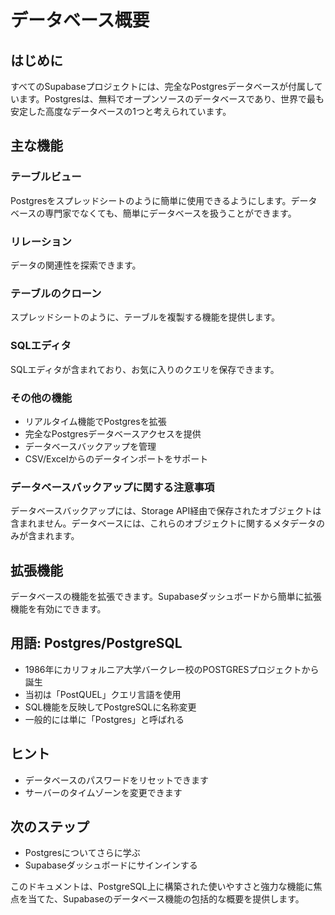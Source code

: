 # データベース概要

## はじめに

すべてのSupabaseプロジェクトには、完全なPostgresデータベースが付属しています。Postgresは、無料でオープンソースのデータベースであり、世界で最も安定した高度なデータベースの1つと考えられています。

## 主な機能

### テーブルビュー

Postgresをスプレッドシートのように簡単に使用できるようにします。データベースの専門家でなくても、簡単にデータベースを扱うことができます。

### リレーション

データの関連性を探索できます。

### テーブルのクローン

スプレッドシートのように、テーブルを複製する機能を提供します。

### SQLエディタ

SQLエディタが含まれており、お気に入りのクエリを保存できます。

### その他の機能

- リアルタイム機能でPostgresを拡張
- 完全なPostgresデータベースアクセスを提供
- データベースバックアップを管理
- CSV/Excelからのデータインポートをサポート

### データベースバックアップに関する注意事項

データベースバックアップには、Storage API経由で保存されたオブジェクトは含まれません。データベースには、これらのオブジェクトに関するメタデータのみが含まれます。

## 拡張機能

データベースの機能を拡張できます。Supabaseダッシュボードから簡単に拡張機能を有効にできます。

## 用語: Postgres/PostgreSQL

- 1986年にカリフォルニア大学バークレー校のPOSTGRESプロジェクトから誕生
- 当初は「PostQUEL」クエリ言語を使用
- SQL機能を反映してPostgreSQLに名称変更
- 一般的には単に「Postgres」と呼ばれる

## ヒント

- データベースのパスワードをリセットできます
- サーバーのタイムゾーンを変更できます

## 次のステップ

- Postgresについてさらに学ぶ
- Supabaseダッシュボードにサインインする

このドキュメントは、PostgreSQL上に構築された使いやすさと強力な機能に焦点を当てた、Supabaseのデータベース機能の包括的な概要を提供します。

